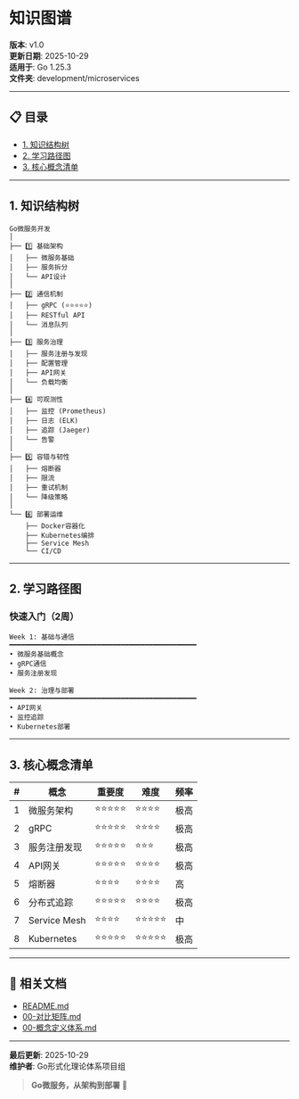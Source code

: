 ﻿# 知识图谱

**版本**: v1.0  
**更新日期**: 2025-10-29  
**适用于**: Go 1.25.3  
**文件夹**: development/microservices

---

## 📋 目录

- [1. 知识结构树](#1.-知识结构树)
- [2. 学习路径图](#2.-学习路径图)
- [3. 核心概念清单](#3.-核心概念清单)

---

## 1. 知识结构树

```text
Go微服务开发
│
├── 1️⃣ 基础架构
│   ├── 微服务基础
│   ├── 服务拆分
│   └── API设计
│
├── 2️⃣ 通信机制
│   ├── gRPC (⭐⭐⭐⭐⭐)
│   ├── RESTful API
│   └── 消息队列
│
├── 3️⃣ 服务治理
│   ├── 服务注册与发现
│   ├── 配置管理
│   ├── API网关
│   └── 负载均衡
│
├── 4️⃣ 可观测性
│   ├── 监控 (Prometheus)
│   ├── 日志 (ELK)
│   ├── 追踪 (Jaeger)
│   └── 告警
│
├── 5️⃣ 容错与韧性
│   ├── 熔断器
│   ├── 限流
│   ├── 重试机制
│   └── 降级策略
│
└── 6️⃣ 部署运维
    ├── Docker容器化
    ├── Kubernetes编排
    ├── Service Mesh
    └── CI/CD
```

---

## 2. 学习路径图

### 快速入门（2周）

```text
Week 1: 基础与通信
━━━━━━━━━━━━━━━━━━━━━━━━━━━━━━━━━━━━━━━━━━━━━━━
• 微服务基础概念
• gRPC通信
• 服务注册发现

Week 2: 治理与部署
━━━━━━━━━━━━━━━━━━━━━━━━━━━━━━━━━━━━━━━━━━━━━━━
• API网关
• 监控追踪
• Kubernetes部署
```

---

## 3. 核心概念清单

| # | 概念 | 重要度 | 难度 | 频率 |
|---|------|--------|------|------|
| 1 | 微服务架构 | ⭐⭐⭐⭐⭐ | ⭐⭐⭐⭐ | 极高 |
| 2 | gRPC | ⭐⭐⭐⭐⭐ | ⭐⭐⭐⭐ | 极高 |
| 3 | 服务注册发现 | ⭐⭐⭐⭐⭐ | ⭐⭐⭐ | 极高 |
| 4 | API网关 | ⭐⭐⭐⭐⭐ | ⭐⭐⭐⭐ | 极高 |
| 5 | 熔断器 | ⭐⭐⭐⭐ | ⭐⭐⭐⭐ | 高 |
| 6 | 分布式追踪 | ⭐⭐⭐⭐⭐ | ⭐⭐⭐⭐ | 极高 |
| 7 | Service Mesh | ⭐⭐⭐⭐ | ⭐⭐⭐⭐⭐ | 中 |
| 8 | Kubernetes | ⭐⭐⭐⭐⭐ | ⭐⭐⭐⭐⭐ | 极高 |

---

## 🔗 相关文档

- [README.md](./README.md)
- [00-对比矩阵.md](./00-对比矩阵.md)
- [00-概念定义体系.md](./00-概念定义体系.md)

---

**最后更新**: 2025-10-29  
**维护者**: Go形式化理论体系项目组

> **Go微服务，从架构到部署** 🚀

